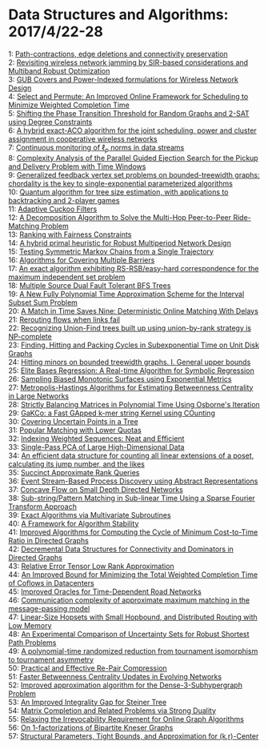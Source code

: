 # Data Structures and Algorithms: 2017/4/22-28  
1: [Path-contractions, edge deletions and connectivity preservation](https://doi.org/10.48550/arXiv.1704.06622)  
2: [Revisiting wireless network jamming by SIR-based considerations and  Multiband Robust Optimization](https://doi.org/10.48550/arXiv.1704.06673)  
3: [GUB Covers and Power-Indexed formulations for Wireless Network Design](https://doi.org/10.48550/arXiv.1704.06674)  
4: [Select and Permute: An Improved Online Framework for Scheduling to  Minimize Weighted Completion Time](https://doi.org/10.48550/arXiv.1704.06677)  
5: [Shifting the Phase Transition Threshold for Random Graphs and 2-SAT  using Degree Constraints](https://doi.org/10.48550/arXiv.1704.06683)  
6: [A hybrid exact-ACO algorithm for the joint scheduling, power and cluster  assignment in cooperative wireless networks](https://doi.org/10.48550/arXiv.1704.06684)  
7: [Continuous monitoring of $\ell_p$ norms in data streams](https://doi.org/10.48550/arXiv.1704.06710)  
8: [Complexity Analysis of the Parallel Guided Ejection Search for the  Pickup and Delivery Problem with Time Windows](https://doi.org/10.48550/arXiv.1704.06724)  
9: [Generalized feedback vertex set problems on bounded-treewidth graphs:  chordality is the key to single-exponential parameterized algorithms](https://doi.org/10.48550/arXiv.1704.06757)  
10: [Quantum algorithm for tree size estimation, with applications to  backtracking and 2-player games](https://doi.org/10.48550/arXiv.1704.06774)  
11: [Adaptive Cuckoo Filters](https://doi.org/10.48550/arXiv.1704.06818)  
12: [A Decomposition Algorithm to Solve the Multi-Hop Peer-to-Peer  Ride-Matching Problem](https://doi.org/10.48550/arXiv.1704.06838)  
13: [Ranking with Fairness Constraints](https://doi.org/10.48550/arXiv.1704.06840)  
14: [A hybrid primal heuristic for Robust Multiperiod Network Design](https://doi.org/10.48550/arXiv.1704.06847)  
15: [Testing Symmetric Markov Chains from a Single Trajectory](https://doi.org/10.48550/arXiv.1704.06850)  
16: [Algorithms for Covering Multiple Barriers](https://doi.org/10.48550/arXiv.1704.06870)  
17: [An exact algorithm exhibiting RS-RSB/easy-hard correspondence for the  maximum independent set problem](https://doi.org/10.48550/arXiv.1704.06899)  
18: [Multiple Source Dual Fault Tolerant BFS Trees](https://doi.org/10.48550/arXiv.1704.06907)  
19: [A New Fully Polynomial Time Approximation Scheme for the Interval Subset  Sum Problem](https://doi.org/10.48550/arXiv.1704.06928)  
20: [A Match in Time Saves Nine: Deterministic Online Matching With Delays](https://doi.org/10.48550/arXiv.1704.06980)  
21: [Rerouting flows when links fail](https://doi.org/10.48550/arXiv.1704.07067)  
22: [Recognizing Union-Find trees built up using union-by-rank strategy is  NP-complete](https://doi.org/10.48550/arXiv.1704.07254)  
23: [Finding, Hitting and Packing Cycles in Subexponential Time on Unit Disk  Graphs](https://doi.org/10.48550/arXiv.1704.07279)  
24: [Hitting minors on bounded treewidth graphs. I. General upper bounds](https://doi.org/10.48550/arXiv.1704.07284)  
25: [Elite Bases Regression: A Real-time Algorithm for Symbolic Regression](https://doi.org/10.48550/arXiv.1704.07313)  
26: [Sampling Biased Monotonic Surfaces using Exponential Metrics](https://doi.org/10.48550/arXiv.1704.07322)  
27: [Metropolis-Hastings Algorithms for Estimating Betweenness Centrality in  Large Networks](https://doi.org/10.48550/arXiv.1704.07351)  
28: [Strictly Balancing Matrices in Polynomial Time Using Osborne's Iteration](https://doi.org/10.48550/arXiv.1704.07406)  
29: [GaKCo: a Fast GApped k-mer string Kernel using COunting](https://doi.org/10.48550/arXiv.1704.07468)  
30: [Covering Uncertain Points in a Tree](https://doi.org/10.48550/arXiv.1704.07497)  
31: [Popular Matching with Lower Quotas](https://doi.org/10.48550/arXiv.1704.07546)  
32: [Indexing Weighted Sequences: Neat and Efficient](https://doi.org/10.48550/arXiv.1704.07625)  
33: [Single-Pass PCA of Large High-Dimensional Data](https://doi.org/10.48550/arXiv.1704.07669)  
34: [An efficient data structure for counting all linear extensions of a  poset, calculating its jump number, and the likes](https://doi.org/10.48550/arXiv.1704.07708)  
35: [Succinct Approximate Rank Queries](https://doi.org/10.48550/arXiv.1704.07710)  
36: [Event Stream-Based Process Discovery using Abstract Representations](https://doi.org/10.48550/arXiv.1704.08101)  
37: [Concave Flow on Small Depth Directed Networks](https://doi.org/10.48550/arXiv.1704.07791)  
38: [Sub-string/Pattern Matching in Sub-linear Time Using a Sparse Fourier  Transform Approach](https://doi.org/10.48550/arXiv.1704.07852)  
39: [Exact Algorithms via Multivariate Subroutines](https://doi.org/10.48550/arXiv.1704.07982)  
40: [A Framework for Algorithm Stability](https://doi.org/10.48550/arXiv.1704.08000)  
41: [Improved Algorithms for Computing the Cycle of Minimum Cost-to-Time  Ratio in Directed Graphs](https://doi.org/10.48550/arXiv.1704.08122)  
42: [Decremental Data Structures for Connectivity and Dominators in Directed  Graphs](https://doi.org/10.48550/arXiv.1704.08235)  
43: [Relative Error Tensor Low Rank Approximation](https://doi.org/10.48550/arXiv.1704.08246)  
44: [An Improved Bound for Minimizing the Total Weighted Completion Time of  Coflows in Datacenters](https://doi.org/10.48550/arXiv.1704.08357)  
45: [Improved Oracles for Time-Dependent Road Networks](https://doi.org/10.48550/arXiv.1704.08445)  
46: [Communication complexity of approximate maximum matching in the  message-passing model](https://doi.org/10.48550/arXiv.1704.08462)  
47: [Linear-Size Hopsets with Small Hopbound, and Distributed Routing with  Low Memory](https://doi.org/10.48550/arXiv.1704.08468)  
48: [An Experimental Comparison of Uncertainty Sets for Robust Shortest Path  Problems](https://doi.org/10.48550/arXiv.1704.08470)  
49: [A polynomial-time randomized reduction from tournament isomorphism to  tournament asymmetry](https://doi.org/10.48550/arXiv.1704.08529)  
50: [Practical and Effective Re-Pair Compression](https://doi.org/10.48550/arXiv.1704.08558)  
51: [Faster Betweenness Centrality Updates in Evolving Networks](https://doi.org/10.48550/arXiv.1704.08592)  
52: [Improved approximation algorithm for the Dense-3-Subhypergraph Problem](https://doi.org/10.48550/arXiv.1704.08620)  
53: [An Improved Integrality Gap for Steiner Tree](https://doi.org/10.48550/arXiv.1704.08680)  
54: [Matrix Completion and Related Problems via Strong Duality](https://doi.org/10.48550/arXiv.1704.08683)  
55: [Relaxing the Irrevocability Requirement for Online Graph Algorithms](https://doi.org/10.48550/arXiv.1704.08835)  
56: [On 1-factorizations of Bipartite Kneser Graphs](https://doi.org/10.48550/arXiv.1704.08852)  
57: [Structural Parameters, Tight Bounds, and Approximation for (k,r)-Center](https://doi.org/10.48550/arXiv.1704.08868)  